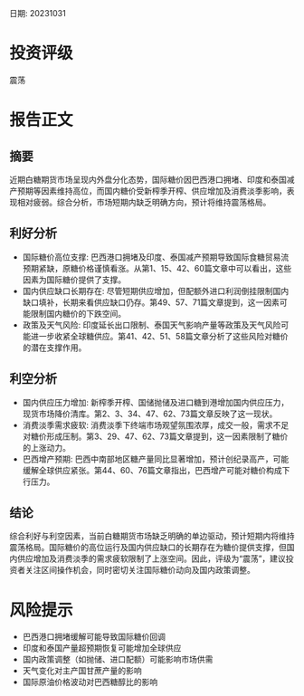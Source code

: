 
日期: 20231031

# 投资评级

震荡

# 报告正文

## 摘要

近期白糖期货市场呈现内外盘分化态势，国际糖价因巴西港口拥堵、印度和泰国减产预期等因素维持高位，而国内糖价受新榨季开榨、供应增加及消费淡季影响，表现相对疲弱。综合分析，市场短期内缺乏明确方向，预计将维持震荡格局。

## 利好分析

* 国际糖价高位支撑: 巴西港口拥堵及印度、泰国减产预期导致国际食糖贸易流预期紧缺，原糖价格谨慎看涨。从第1、15、42、60篇文章中可以看出，这些因素为国际糖价提供了支撑。
* 国内供应缺口长期存在: 尽管短期供应增加，但配额外进口利润倒挂限制国内缺口填补，长期来看供应缺口仍存。第49、57、71篇文章提到，这一因素可能限制国内糖价的下跌空间。
* 政策及天气风险: 印度延长出口限制、泰国天气影响产量等政策及天气风险可能进一步收紧全球糖供应。第41、42、51、58篇文章分析了这些风险对糖价的潜在支撑作用。

## 利空分析

* 国内供应压力增加: 新榨季开榨、国储抛储及进口糖到港增加国内供应压力，现货市场降价清库。第2、3、34、47、62、73篇文章反映了这一现状。
* 消费淡季需求疲软: 消费淡季下终端市场观望氛围浓厚，成交一般，需求不足对糖价形成压制。第3、29、47、62、73篇文章提到，这一因素限制了糖价的上涨动力。
* 巴西增产预期: 巴西中南部地区糖产量同比显著增加，预计创纪录高产，可能缓解全球供应紧张。第44、60、76篇文章指出，巴西增产可能对糖价构成下行压力。

## 结论

综合利好与利空因素，当前白糖期货市场缺乏明确的单边驱动，预计短期内将维持震荡格局。国际糖价的高位运行及国内供应缺口的长期存在为糖价提供支撑，但国内供应增加及消费淡季的需求疲软限制了上涨空间。因此，评级为“震荡”，建议投资者关注区间操作机会，同时密切关注国际糖价动向及国内政策调整。

# 风险提示

* 巴西港口拥堵缓解可能导致国际糖价回调
* 印度和泰国产量超预期恢复可能增加全球供应
* 国内政策调整（如抛储、进口配额）可能影响市场供需
* 天气变化对主产国甘蔗产量的影响
* 国际原油价格波动对巴西糖醇比的影响
